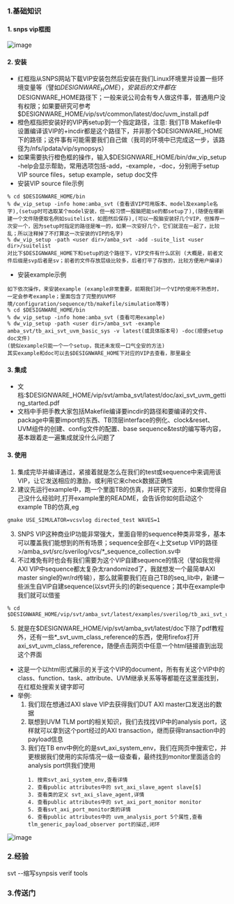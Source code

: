 ### 1.基础知识
#### 1. snps vip框图
![image](https://github.com/bulaqi/IC-DV.github.io/assets/55919713/573197ad-f12e-410c-9d57-107ce09ae98b)

#### 2. 安装
- 红框指从SNPS网站下载VIP安装包然后安装在我们Linux环境里并设置一些环境变量等（譬如$DESIGNWARE_HOME），安装后的文件都在$DESIGNWARE_HOME路径下；一般来说公司会有专人做这件事，普通用户没有权限；如果要研究可参考$DESIGNWARE_HOME/vip/svt/common/latest/doc/uvm_install.pdf
- 橙色框指把安装好的VIP再setup到一个指定路径，注意: 我们TB Makefile中设置编译该VIP的+incdir都是这个路径下，并非那个$DESIGNWARE_HOME下的路径；这件事有可能需要我们自己做（我司的环境中已完成这一步，该路径为/nfs/ipdata/vip/synopsys）
- 如果需要执行橙色框的操作，输入$DESIGNWARE_HOME/bin/dw_vip_setup -help会显示帮助，常用选项包括-add，-example，-doc，分别用于setup VIP source files，setup example，setup doc文件
- 安装VIP source file示例
~~~
% cd $DESIGNWARE_HOME/bin
% dw_vip_setup -info home:amba_svt (查看该VIP可用版本、model及example名字),(setup时可选取某个model安装，但一般习惯一股脑把能se的都setup了),(随便在哪新建一个文件随便取名例如suitelist，如图然后保存),(可以一股脑安装好几个VIP，但推荐一次安一个，因为setup时指定的路径是唯一的，如果一次安好几个，它们就混在一起了，比较乱；所以注释掉了不打算这一次安装的VIP的名字)
% dw_vip_setup -path <user dir>/amba_svt -add -suite_list <user dir>/suitelist
对比下$DESIGNWARE_HOME下和setup的这个路径下，VIP文件有什么区别 (大概是，前者文件后缀是svp后者是sv；前者的文件存放层级比较多，后者打平了存放的，比较方便用户编译)
~~~

- 安装example示例
~~~
如下依次操作，来安装example (example非常重要，前期我们对一个VIP的使用不熟悉时，一定会参考example；里面包含了完整的UVM环境/configuration/sequence/tb/makefile/simulation等等)
% cd $DESIGNWARE_HOME/bin
% dw_vip_setup -info home:amba_svt (查看可用example)
% dw_vip_setup -path <user dir>/amba_svt -example amba_svt/tb_axi_svt_uvm_basic_sys -v latest(或具体版本号) -doc(顺便setup doc文件)
(貌似example只能一个一个setup，我还未发现一口气全安的方法)
其实example和doc可以去$DESIGNWARE_HOME下对应的VIP去查看，那里最全
~~~

#### 3. 集成
- 文档:$DESIGNWARE_HOME/vip/svt/amba_svt/latest/doc/axi_svt_uvm_getting_started.pdf
- 文档中手把手教大家包括Makefile编译要incdir的路径和要编译的文件、package中需要import的东西、TB顶层interface的例化、clock&reset、UVM组件的创建、config文件的配置、base sequence&test的编写等内容，基本跟着走一遍集成就没什么问题了

#### 3. 使用
1. 集成完毕并编译通过，紧接着就是怎么在我们的test或sequence中来调用该VIP，让它发送相应的激励，或利用它来check数据正确性
2. 建议先运行example中，跑一个里面TB的仿真，并研究下波形，如果你觉得自己没什么经验时,打开example里的README，会告诉你如何启动这个example TB的仿真,eg
~~~
gmake USE_SIMULATOR=vcsvlog directed_test WAVES=1
~~~
3. SNPS VIP这种商业IP功能非常强大，里面自带的sequence种类非常多，基本可以覆盖我们能想到的所有场景；sequence全部在<上文setup VIP的路径>/amba_svt/src/sverilog/vcs/*_sequence_collection.sv中
4. 不过难免有时也会有我们需要为这个VIP自建sequence的情况（譬如我觉得AXI VIP中sequence都太复杂太randomized了，我就想发一个最简单AXI master single的wr/rd传输），那么就需要我们在自己TB的seq_lib中，新建一些派生自VIP自建sequence(以svt开头的)的新sequence；其中在example中我们就可以借鉴
~~~
% cd $DESIGNWARE_HOME/vip/svt/amba_svt/latest/examples/sverilog/tb_axi_svt_uvm_basic_sys/env
~~~

5. 就是在$DESIGNWARE_HOME/vip/svt/amba_svt/latest/doc下除了pdf教程外，还有一些*_svt_uvm_class_reference的东西，使用firefox打开axi_svt_uvm_class_reference，随便点击网页中任意一个html链接直到出现这个界面

- 这是一个以html形式展示的关于这个VIP的document，所有有关这个VIP中的class、function、task、attribute、UVM继承关系等等都能在这里面找到，在红框处搜索关键字即可
- 举例:
  1. 我们现在想通过AXI slave VIP去获得我们DUT AXI master口发送出的数据
  2. 联想到UVM TLM port的相关知识，我们去找找VIP中的analysis port，这样就可以拿到这个port经过的AXI transaction，继而获得transaction中的payload信息
  3. 我们在TB env中例化的是svt_axi_system_env，我们在网页中搜索它，并更根据我们使用的实际情况一级一级查看，最终找到monitor里面适合的analysis port供我们使用
     ~~~
     1. 搜索svt_axi_system_env,查看详情
     2. 查看public attributes中的 svt_axi_slave_agent slave[$]
     3. 查看类的定义 svt_axi_slave_agent,详情
     4. 查看public attributes中的 svt_axi_port_monitor monitor
     5. 查看svt_axi_port_monitor类的详情
     6. 查看public attributes中的 uvm_analysis_port 5个属性,查看tlm_generic_payload_observer port的描述,闭环     
     ~~~

![image](https://github.com/bulaqi/IC-DV.github.io/assets/55919713/755f33e9-0ec5-401c-a7df-eaafa4bb5111)




### 2.经验
svt --缩写synpsis verif tools

### 3.传送门
